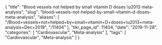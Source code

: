 {
    "title": "Blood vessels not helped by small vitamin D doses \u2013 meta-analysis",
    "slug": "blood-vessels-not-helped-by-small-vitamin-d-doses-meta-analysis",
    "aliases": [
        "/Blood+vessels+not+helped+by+small+vitamin+D+doses+\u2013+meta-analysis+Dec+2019",
        "/11404"
    ],
    "tiki_page_id": 11404,
    "date": "2019-11-28",
    "categories": [
        "Cardiovascular",
        "Meta-analysis"
    ],
    "tags": [
        "Cardiovascular",
        "Meta-analysis"
    ]
}